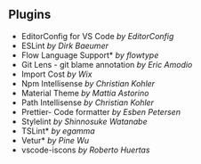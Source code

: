 ## Plugins

- EditorConfig for VS Code *by EditorConfig*
- ESLint *by Dirk Baeumer*
- Flow Language Support* *by flowtype*
- Git Lens - git blame annotation *by Eric Amodio*
- Import Cost *by Wix*
- Npm Intellisense *by Christian Kohler*
- Material Theme *by Mattia Astorino*
- Path Intellisense *by Christian Kohler*
- Prettier- Code formatter *by Esben Petersen*
- Stylelint *by Shinnosuke Watanabe*
- TSLint* *by egamma*
- Vetur* *by Pine Wu*
- vscode-iscons *by Roberto Huertas*
